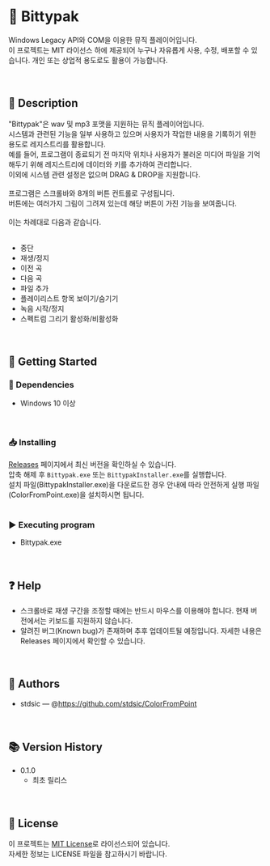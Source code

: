 # 📌 Bittypak<br>
Windows Legacy API와 COM을 이용한 뮤직 플레이어입니다.<br>
이 프로젝트는 MIT 라이선스 하에 제공되어 누구나 자유롭게 사용, 수정, 배포할 수 있습니다. 개인 또는 상업적 용도로도 활용이 가능합니다.<br>
<br><br>
## 📝 Description<br>
"Bittypak"은 wav 및 mp3 포맷을 지원하는 뮤직 플레이어입니다.<br>
시스템과 관련된 기능을 일부 사용하고 있으며 사용자가 작업한 내용을 기록하기 위한 용도로 레지스트리를 활용합니다.<br>
예를 들어, 프로그램이 종료되기 전 마지막 위치나 사용자가 불러온 미디어 파일을 기억해두기 위해 레지스트리에 데이터와 키를 추가하여 관리합니다.<br>
이외에 시스템 관련 설정은 없으며 DRAG & DROP을 지원합니다.<br>
<br>
프로그램은 스크롤바와 8개의 버튼 컨트롤로 구성됩니다.<br>
버튼에는 여러가지 그림이 그려져 있는데 해당 버튼이 가진 기능을 보여줍니다.<br>
<br>
이는 차례대로 다음과 같습니다.<br>
<br>
- 중단<br>
- 재생/정지<br>
- 이전 곡<br>
- 다음 곡<br>
- 파일 추가<br>
- 플레이리스트 항목 보이기/숨기기<br>
- 녹음 시작/정지<br>
- 스펙트럼 그리기 활성화/비활성화<br>
<br><br>
## 🚀 Getting Started<br>
### 🔧 Dependencies<br>
- Windows 10 이상<br>
<br><br>
### 📥 Installing<br>
[Releases](https://github.com/stdFrog/Bittypak/releases) 페이지에서 최신 버전을 확인하실 수 있습니다.<br>
압축 해제 후 `Bittypak.exe` 또는 `BittypakInstaller.exe`를 실행합니다.<br>
설치 파일(BittypakInstaller.exe)을 다운로드한 경우 안내에 따라 안전하게 실행 파일(ColorFromPoint.exe)을 설치하시면 됩니다.<br>
<br>
### ▶️ Executing program<br>
- Bittypak.exe<br>
<br><br>
## ❓ Help<br>
- 스크롤바로 재생 구간을 조정할 때에는 반드시 마우스를 이용해야 합니다. 현재 버전에서는 키보드를 지원하지 않습니다.<br>
- 알려진 버그(Known bug)가 존재하며 추후 업데이트될 예정입니다. 자세한 내용은 Releases 페이지에서 확인할 수 있습니다.<br>
<br><br>
## 👤 Authors<br>
- stdsic — @https://github.com/stdsic/ColorFromPoint<br>
<br><br>
## 📚 Version History<br>
- 0.1.0<br>
  - 최초 릴리스<br>
<br><br>
## 🧾 License<br>
이 프로젝트는 [MIT License](LICENSE)로 라이선스되어 있습니다.<br>
자세한 정보는 LICENSE 파일을 참고하시기 바랍니다.<br>
<br>
